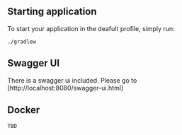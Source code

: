 ## Starting application

To start your application in the deafult profile, simply run:

    ./gradlew
    
## Swagger UI

There is a swagger ui included. Please go to [http://localhost:8080/swagger-ui.html]

## Docker
 
 	TBD